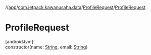 //[app](../../../index.md)/[com.jetpack.kawanusaha.data](../index.md)/[ProfileRequest](index.md)/[ProfileRequest](-profile-request.md)

# ProfileRequest

[androidJvm]\
constructor(name: [String](https://kotlinlang.org/api/latest/jvm/stdlib/kotlin/-string/index.html), email: [String](https://kotlinlang.org/api/latest/jvm/stdlib/kotlin/-string/index.html))
